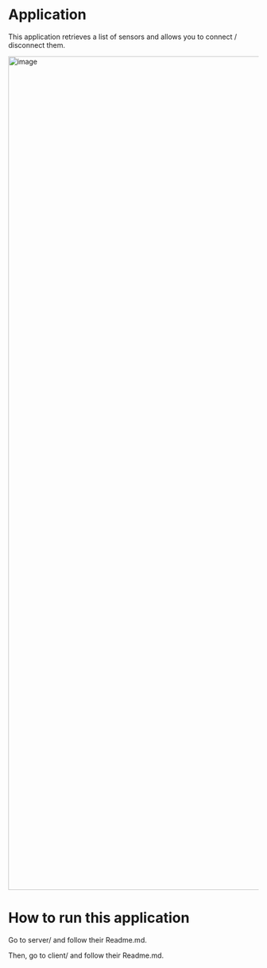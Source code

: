 # Application

This application retrieves a list of sensors and allows you to connect / disconnect them.

<img width="1677" alt="image" src="https://github.com/effortlesscoding/react-home-task/assets/12044294/b0db3da1-0d06-4965-8bb7-ffa9f7232255">

# How to run this application

Go to server/ and follow their Readme.md.

Then, go to client/ and follow their Readme.md. 
